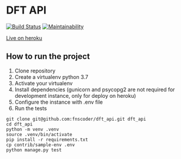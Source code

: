 # DFT API
[![Build Status](https://travis-ci.org/fnscoder/dft_api.svg?branch=master)](https://travis-ci.org/fnscoder/dft_api)
[![Maintainability](https://api.codeclimate.com/v1/badges/876e5b402d4f470c3fc8/maintainability)](https://codeclimate.com/github/fnscoder/dft_api/maintainability)

[Live on heroku](http://dft-api-fnsouza.herokuapp.com/api/auth/token/)

## How to run the project

1. Clone repository
2. Create a virtualenv python 3.7
3. Activate your virtualenv
4. Install dependencies (gunicorn and psycopg2 are not required for development instance, only for deploy on heroku)
5. Configure the instance with .env file
6. Run the tests

```console
git clone git@github.com:fnscoder/dft_api.git dft_api
cd dft_api
python -m venv .venv
source .venv/bin/activate
pip install -r requirements.txt
cp contrib/sample-env .env
python manage.py test
```
